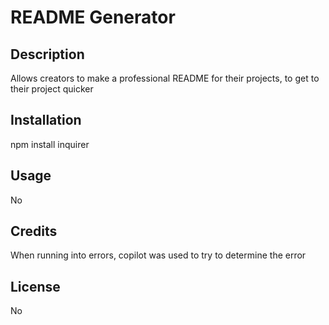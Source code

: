 # README Generator

  ## Description
  Allows creators to make a professional README for their projects, to get to their project quicker

  ## Installation
  npm install inquirer

  ## Usage
  No

  ## Credits
  When running into errors, copilot was used to try to determine the error

  ## License
  No
  
  
